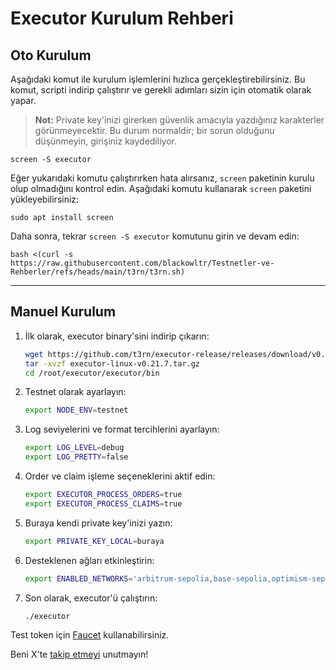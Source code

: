 # Executor Kurulum Rehberi

## Oto Kurulum

Aşağıdaki komut ile kurulum işlemlerini hızlıca gerçekleştirebilirsiniz. Bu komut, scripti indirip çalıştırır ve gerekli adımları sizin için otomatik olarak yapar. 

> **Not:** Private key'inizi girerken güvenlik amacıyla yazdığınız karakterler görünmeyecektir. Bu durum normaldir; bir sorun olduğunu düşünmeyin, girişiniz kaydediliyor.

```shell
screen -S executor
```

Eğer yukarıdaki komutu çalıştırırken hata alırsanız, `screen` paketinin kurulu olup olmadığını kontrol edin. Aşağıdaki komutu kullanarak `screen` paketini yükleyebilirsiniz:
```shell
sudo apt install screen
```

Daha sonra, tekrar `screen -S executor` komutunu girin ve devam edin:

```shell
bash <(curl -s https://raw.githubusercontent.com/blackowltr/Testnetler-ve-Rehberler/refs/heads/main/t3rn/t3rn.sh)
```
---

## Manuel Kurulum 

1. İlk olarak, executor binary'sini indirip çıkarın:
   ```bash
   wget https://github.com/t3rn/executor-release/releases/download/v0.21.7/executor-linux-v0.21.7.tar.gz
   tar -xvzf executor-linux-v0.21.7.tar.gz
   cd /root/executor/executor/bin
   ```

2. Testnet olarak ayarlayın:
   ```bash
   export NODE_ENV=testnet
   ```

3. Log seviyelerini ve format tercihlerini ayarlayın:
   ```bash
   export LOG_LEVEL=debug
   export LOG_PRETTY=false
   ```

4. Order ve claim işleme seçeneklerini aktif edin:
   ```bash
   export EXECUTOR_PROCESS_ORDERS=true
   export EXECUTOR_PROCESS_CLAIMS=true
   ```

5. Buraya kendi private key'inizi yazın:
   ```bash
   export PRIVATE_KEY_LOCAL=buraya
   ```

6. Desteklenen ağları etkinleştirin:
   ```bash
   export ENABLED_NETWORKS='arbitrum-sepolia,base-sepolia,optimism-sepolia,l1rn'
   ```

7. Son olarak, executor'ü çalıştırın:
   ```bash
   ./executor
   ```

Test token için [Faucet](https://link_to_faucet) kullanabilirsiniz.

Beni X'te [takip etmeyi](https://x.com/brsbtc) unutmayın!
